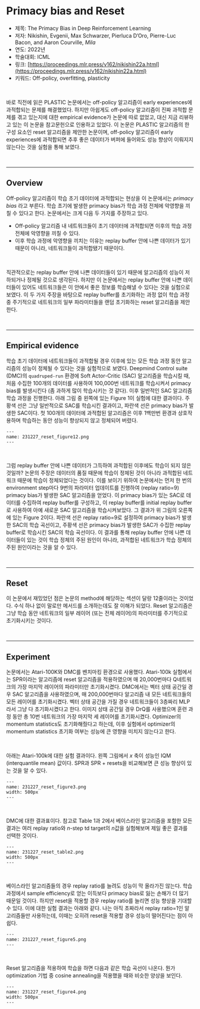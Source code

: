 # Primacy bias and Reset

- 제목: The Primacy Bias in Deep Reinforcement Learning
- 저자: Nikishin, Evgenii, Max Schwarzer, Pierluca D’Oro, Pierre-Luc Bacon, and Aaron Courville, *Mila*
- 연도: 2022년
- 학술대회: ICML
- 링크: [https://proceedings.mlr.press/v162/nikishin22a.html](https://proceedings.mlr.press/v162/nikishin22a.html)
- 키워드: Off-policy, overfitting, plasticity

<br>

바로 직전에 읽은 PLASTIC 논문에서는 off-policy 알고리즘이 early experiences에 과적합되는 문제를 해결했었다.
하지만 아쉽게도 off-policy 알고리즘이 진짜 과적합 문제를 겪고 있는지에 대한 empirical evidence가 논문에 따로 없었고, 
대신 지금 리뷰하고 있는 이 논문을 참고문헌으로 인용하고 있었다.
이 논문은 PLASTIC 알고리즘의 한 구성 요소인 reset 알고리즘을 제안한 논문이며, 
off-policy 알고리즘이 early experiences에 과적합되면 추후 좋은 데이터가 버퍼에 들어와도 성능 향상이 이뤄지지 않는다는 것을 실험을 통해 보였다.

<br>

---

## Overview
Off-policy 알고리즘이 학습 초기 데이터에 과적합되는 현상을 이 논문에서는 *primacy bias* 라고 부른다. 
학습 초기에 발생한 primacy bias가 학습 과정 전체에 악영향을 끼칠 수 있다고 한다. 논문에서는 크게 다음 두 가지를 주장하고 있다.
- Off-policy 알고리즘 내 네트워크들이 초기 데이터에 과적합되면 이후의 학습 과정 전체에 악영향을 끼칠 수 있다.
- 이후 학습 과정에 악영향을 끼치는 이유는 replay buffer 안에 나쁜 데이터가 있기 때문이 아니라, 네트워크들이 과적합됐기 때문이다.

<br>

직관적으로는 replay buffer 안에 나쁜 데이터들이 있기 때문에 알고리즘의 성능이 저하되거나 정체될 것으로 생각된다.
하지만 이 논문에서는 replay buffer 안에 나쁜 데이터들이 있어도 네트워크들은 이 안에서 좋은 정보를 학습해낼 수 있다는 것을 실험으로 보였다.
이 두 가지 주장을 바탕으로 replay buffer를 초기화하는 과정 없이 학습 과정 중 주기적으로 네트워크의 일부 파라미터들을 랜덤 초기화하는 reset 알고리즘을 제안한다.

<br>

---

## Empirical evidence
학습 초기 데이터에 네트워크들이 과적합될 경우 이후에 있는 모든 학습 과정 동안 알고리즘의 성능이 정체될 수 있다는 것을 실험적으로 보였다.
Deepmind Control suite (DMC)의 `quadruped-run` 환경에 Soft Actor-Critic (SAC) 알고리즘을 학습시킬 때, 
처음 수집한 100개의 데이터를 사용하여 100,000번 네트워크를 학습시켜서 primacy bias를 발생시킨다 (좀 과하게 많이 학습시키는 것 같다).
이후 일반적인 SAC 알고리즘 학습 과정을 진행한다. 
아래 그림 중 왼쪽에 있는 Figure 1이 실험에 대한 결과이다. 
주황색 선은 그냥 일반적으로 SAC를 학습시킨 결과이고, 파란색 선은 primacy bias가 발생한 SAC이다.
첫 100개의 데이터에 과적합된 알고리즘은 이후 1백만번 환경과 상호작용하며 학습하는 동안 성능이 향상되지 않고 정체되어 버렸다.

```{figure} ../img/231227_reset_figure12.png
---
name: 231227_reset_figure12.png
---
```

<br>

그럼 replay buffer 안에 나쁜 데이터가 그득하여 과적합된 이후에도 학습이 되지 않은 것일까? 
논문의 주장은 데이터의 품질 때문에 학습이 정체된 것이 아니라 과적합된 네트워크 때문에 학습이 정체되었다는 것이다.
이를 보이기 위하여 논문에서는 먼저 한 번의 environment step마다 9번의 파라미터 업데이트를 진행하여 (replay ratio=9) primacy bias가 발생한 SAC 알고리즘을 얻었다.
이 primacy bias가 있는 SAC로 데이터를 수집하여 replay buffer를 구성하고, 
이 replay buffer를 initial replay buffer로 사용하여 아예 새로운 SAC 알고리즘을 학습시켜보았다.
그 결과가 위 그림의 오른쪽에 있는 Figure 2이다.
파란색 선은 replay ratio=9로 설정하여 primacy bias가 발생한 SAC의 학습 곡선이고,
주황색 선은 primacy bias가 발생한 SAC가 수집한 replay buffer로 학습시킨 SAC의 학습 곡선이다.
이 결과를 통해 replay buffer 안에 나쁜 데이터들이 있는 것이 학습 정체의 주된 원인이 아니라,
과적합된 네트워크가 학습 정체의 주된 원인이라는 것을 알 수 있다.

<br>

---

## Reset
이 논문에서 재밌었던 점은 논문의 method에 해당하는 섹션이 달랑 12줄이라는 것이었다. 수식 하나 없이 말로만 메서드를 소개하는데도 잘 이해가 되었다.
Reset 알고리즘은 그냥 학습 동안 네트워크의 일부 레이어 (또는 전체 레이어)의 파라미터를 주기적으로 초기화시키는 것이다.

<br>

---

## Experiment
논문에서는 Atari-100K와 DMC를 벤치마킹 환경으로 사용했다.
Atari-100k 실험에서는 SPR이라는 알고리즘에 reset 알고리즘을 적용하였으며 매 20,000번마다 Q네트워크의 가장 마지막 레이어의 파라미터만 초기화시켰다.
DMC에서는 벡터 상태 공간일 경우 SAC 알고리즘을 사용하였으며, 매 200,000번마다 알고리즘 내 모든 네트워크들의 모든 레이어를 초기화시켰다. 
벡터 상태 공간을 가질 경우 네트워크들이 3층짜리 MLP라서 그냥 다 초기화시켰다고 한다.
이미지 상태 공간일 경우 DrQ를 사용했으며 훈련 과정 동안 총 10번 네트워크의 가장 마지막 세 레이어를 초기화시켰다.
Optimizer의 momentum statistics도 초기화해줬다고 하는데, 이후 실험에서 optimizer의 momentum statistics 초기화 여부는 성능에 큰 영향을 미치지 않는다고 한다.

<br>

아래는 Atari-100k에 대한 실험 결과이다. 왼쪽 그림에서 $x$ 축이 성능인 IQM (interquantile mean) 값이다. 
SPR과 SPR + resets을 비교해보면 큰 성능 향상이 있는 것을 알 수 있다.

```{figure} ../img/231227_reset_figure3.png
---
name: 231227_reset_figure3.png
width: 500px
---
```

<br>

DMC에 대한 결과표이다. 
참고로 Table 1과 2에서 베이스라인 알고리즘을 포함한 모든 결과는 
여러 replay ratio와 $n$-step td target의 $n$값을 실험해보며 제일 좋은 결과를 선택한 것이다.

```{figure} ../img/231227_reset_table2.png
---
name: 231227_reset_table2.png
width: 500px
---
```

<br>
 
베이스라인 알고리즘들의 경우 replay ratio를 늘려도 성능이 막 올라가진 않는다. 
학습 과정에서 sample efficiency로 얻는 이득보다 primacy bias로 잃는 손해가 더 많기 때문일 것이다.
하지만 reset을 적용할 경우 replay ratio를 늘리면 성능 향상을 기대할 수 있다.
이에 대한 실험 결과는 아래와 같다. 
나는 아직 초짜라서 replay ratio=1인 알고리즘들만 사용하는데, 이때는 오히려 reset을 적용할 경우 성능이 떨어진다는 점이 아쉽다.

```{figure} ../img/231227_reset_figure5.png
---
name: 231227_reset_figure5.png
---
```

<br>

Reset 알고리즘을 적용하여 학습을 하면 다음과 같은 학습 곡선이 나온다. 
뭔가 optimization 기법 중 cosine annealing을 적용했을 때와 비슷한 양상을 보인다.

```{figure} ../img/231227_reset_figure4.png
---
name: 231227_reset_figure4.png
width: 500px
---
```

<br>
